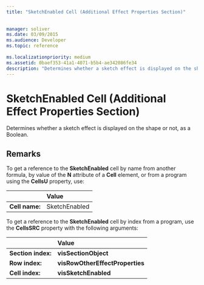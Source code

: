 ```yaml
---
title: "SketchEnabled Cell (Additional Effect Properties Section)"
 
 
manager: soliver
ms.date: 03/09/2015
ms.audience: Developer
ms.topic: reference
 
ms.localizationpriority: medium
ms.assetid: 0baef353-41a1-4071-b5b4-ae342086fe34
description: "Determines whether a sketch effect is displayed on the shape or not, as a Boolean."
---
```


# SketchEnabled Cell (Additional Effect Properties Section)

Determines whether a sketch effect is displayed on the shape or not, as a Boolean. 
  
## Remarks

To get a reference to the **SketchEnabled** cell by name from another formula, by value of the **N** attribute of a **Cell** element, or from a program using the **CellsU** property, use: 
  
||Value |
|:-----|:-----|
| **Cell name:**  <br/> | SketchEnabled  <br/> |
   
To get a reference to the **SketchEnabled** cell by index from a program, use the **CellsSRC** property with the following arguments: 
  
||Value |
|:-----|:-----|
| **Section index:**  <br/> |**visSectionObject** <br/> |
| **Row index:**  <br/> |**visRowOtherEffectProperties** <br/> |
| **Cell index:**  <br/> |**visSketchEnabled** <br/> |
   

